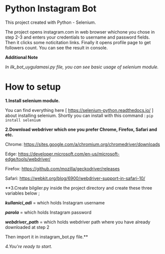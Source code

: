 # Python Instagram Bot
This project created with Python - Selenium. 

The project opens instagram.com in web browser whichone you chose in step 2-3 and enters your credentials to username and password fields. Then it clicks some noticitation links. Finally it opens profile page to get followers count. You can see the result in console. 

**Additional Note**

_In ilk_bot_uygulamasi.py file, you can see basic usage of selenium module._

# How to setup
**1.Install selenium module.**

You can find everything here [ https://selenium-python.readthedocs.io/ ] about installing selenium.
Shortly you can install with this command : 
`pip install selenium`

**2.Download webdriver which one you prefer Chrome, Firefox, Safari and etc.**

Chrome:	https://sites.google.com/a/chromium.org/chromedriver/downloads

Edge:	https://developer.microsoft.com/en-us/microsoft-edge/tools/webdriver/

Firefox:	https://github.com/mozilla/geckodriver/releases

Safari:	https://webkit.org/blog/6900/webdriver-support-in-safari-10/

**3.Create bilgiler.py inside the project directory and create these three variables below ;

**_kullanici_adi_** = which holds Instagram username
 
**_parola_** = which holds Instagram password

**_webdriver_path_** = which holds  webdriver path where you have already downloaded at step 2

Then import it in instagram_bot.py file.**

_4.You're ready to start._

